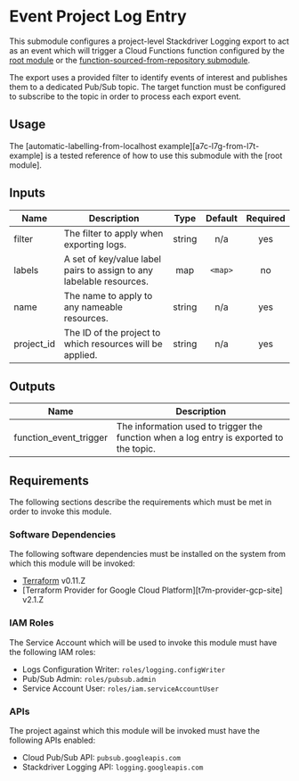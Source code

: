 # Event Project Log Entry

This submodule configures a project-level Stackdriver Logging export to
act as an event which will trigger a Cloud Functions function configured
by the [root module][root-module] or the
[function-sourced-from-repository submodule][f6n-sourced-from-r8y-s7e].

The export uses a provided filter to identify events of interest and
publishes them to a dedicated Pub/Sub topic. The target function
must be configured to subscribe to the topic in order to process each
export event.

## Usage

The
[automatic-labelling-from-localhost example][a7c-l7g-from-l7t-example]
is a tested reference of how to use this submodule with the
[root module].

[^]: (autogen_docs_start)

## Inputs

| Name | Description | Type | Default | Required |
|------|-------------|:----:|:-----:|:-----:|
| filter | The filter to apply when exporting logs. | string | n/a | yes |
| labels | A set of key/value label pairs to assign to any labelable resources. | map | `<map>` | no |
| name | The name to apply to any nameable resources. | string | n/a | yes |
| project\_id | The ID of the project to which resources will be applied. | string | n/a | yes |

## Outputs

| Name | Description |
|------|-------------|
| function\_event\_trigger | The information used to trigger the function when a log entry is exported to the topic. |

[^]: (autogen_docs_end)

## Requirements

The following sections describe the requirements which must be met in
order to invoke this module.

### Software Dependencies

The following software dependencies must be installed on the system
from which this module will be invoked:

- [Terraform][terraform-site] v0.11.Z
- [Terraform Provider for Google Cloud Platform][t7m-provider-gcp-site]
  v2.1.Z

### IAM Roles

The Service Account which will be used to invoke this module must have
the following IAM roles:

- Logs Configuration Writer: `roles/logging.configWriter`
- Pub/Sub Admin: `roles/pubsub.admin`
- Service Account User: `roles/iam.serviceAccountUser`

### APIs

The project against which this module will be invoked must have the
following APIs enabled:

- Cloud Pub/Sub API: `pubsub.googleapis.com`
- Stackdriver Logging API: `logging.googleapis.com`

[root-module]: ../..
[automatic-labelling-example]: ../../examples/automatic_labelling
[f6n-sourced-from-r8y-s7e]: ../function-sourced-from-repository
[terraform-site]: https://www.terraform.io/
